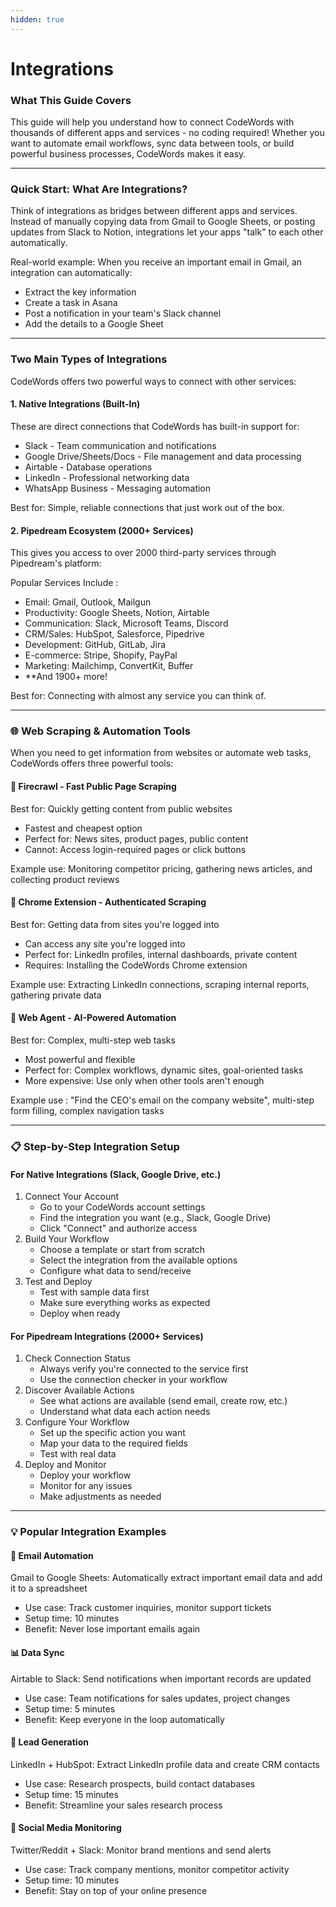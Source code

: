 ```yaml
---
hidden: true
---
```


# Integrations

### &#x20;What This Guide Covers

This guide will help you understand how to connect CodeWords with thousands of different apps and services - no coding required! Whether you want to automate email workflows, sync data between tools, or build powerful business processes, CodeWords makes it easy.

***

### Quick Start: What Are Integrations?

Think of integrations as bridges between different apps and services. Instead of manually copying data from Gmail to Google Sheets, or posting updates from Slack to Notion, integrations let your apps "talk" to each other automatically.

Real-world example: When you receive an important email in Gmail, an integration can automatically:

* Extract the key information
* Create a task in Asana
* Post a notification in your team's Slack channel
* Add the details to a Google Sheet

***

### Two Main Types of Integrations

CodeWords offers two powerful ways to connect with other services:

#### 1. Native Integrations (Built-In)

These are direct connections that CodeWords has built-in support for:

* Slack - Team communication and notifications
* Google Drive/Sheets/Docs - File management and data processing
* Airtable - Database operations
* LinkedIn - Professional networking data
* WhatsApp Business - Messaging automation

Best for: Simple, reliable connections that just work out of the box.

#### 2. Pipedream Ecosystem (2000+ Services)

This gives you access to over 2000 third-party services through Pipedream's platform:

Popular Services Include :

* Email: Gmail, Outlook, Mailgun
* Productivity: Google Sheets, Notion, Airtable
* Communication: Slack, Microsoft Teams, Discord
* CRM/Sales: HubSpot, Salesforce, Pipedrive
* Development: GitHub, GitLab, Jira
* E-commerce: Stripe, Shopify, PayPal
* Marketing: Mailchimp, ConvertKit, Buffer
* \*\*And 1900+ more!

Best for: Connecting with almost any service you can think of.

***

### 🌐 Web Scraping & Automation Tools

When you need to get information from websites or automate web tasks, CodeWords offers three powerful tools:

#### 📄 Firecrawl - Fast Public Page Scraping

Best for: Quickly getting content from public websites

* Fastest and cheapest option
* Perfect for: News sites, product pages, public content
* Cannot: Access login-required pages or click buttons

Example use: Monitoring competitor pricing, gathering news articles, and collecting product reviews

#### 🔐 Chrome Extension - Authenticated Scraping

Best for: Getting data from sites you're logged into

* Can access any site you're logged into
* Perfect for: LinkedIn profiles, internal dashboards, private content
* Requires: Installing the CodeWords Chrome extension

Example use: Extracting LinkedIn connections, scraping internal reports, gathering private data

#### 🤖 Web Agent - AI-Powered Automation

Best for: Complex, multi-step web tasks

* Most powerful and flexible
* Perfect for: Complex workflows, dynamic sites, goal-oriented tasks
* More expensive: Use only when other tools aren't enough

Example use : "Find the CEO's email on the company website", multi-step form filling, complex navigation tasks

***

### 📋 Step-by-Step Integration Setup

#### For Native Integrations (Slack, Google Drive, etc.)

1. Connect Your Account
   * Go to your CodeWords account settings
   * Find the integration you want (e.g., Slack, Google Drive)
   * Click "Connect" and authorize access
2. Build Your Workflow
   * Choose a template or start from scratch
   * Select the integration from the available options
   * Configure what data to send/receive
3. Test and Deploy
   * Test with sample data first
   * Make sure everything works as expected
   * Deploy when ready

#### For Pipedream Integrations (2000+ Services)

1. Check Connection Status
   * Always verify you're connected to the service first
   * Use the connection checker in your workflow
2. Discover Available Actions
   * See what actions are available (send email, create row, etc.)
   * Understand what data each action needs
3. Configure Your Workflow
   * Set up the specific action you want
   * Map your data to the required fields
   * Test with real data
4. Deploy and Monitor
   * Deploy your workflow
   * Monitor for any issues
   * Make adjustments as needed

***

### 💡 Popular Integration Examples

#### 📧 Email Automation

Gmail to Google Sheets: Automatically extract important email data and add it to a spreadsheet

* Use case: Track customer inquiries, monitor support tickets
* Setup time: 10 minutes
* Benefit: Never lose important emails again

#### 📊 Data Sync

Airtable to Slack: Send notifications when important records are updated

* Use case: Team notifications for sales updates, project changes
* Setup time: 5 minutes
* Benefit: Keep everyone in the loop automatically

#### 🎯 Lead Generation

LinkedIn + HubSpot: Extract LinkedIn profile data and create CRM contacts

* Use case: Research prospects, build contact databases
* Setup time: 15 minutes
* Benefit: Streamline your sales research process

#### 📱 Social Media Monitoring

Twitter/Reddit + Slack: Monitor brand mentions and send alerts

* Use case: Track company mentions, monitor competitor activity
* Setup time: 10 minutes
* Benefit: Stay on top of your online presence
